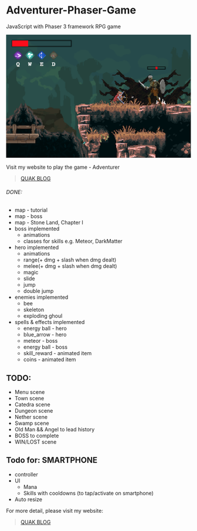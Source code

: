 # Adventurer-Phaser-Game
JavaScript with Phaser 3 framework RPG game

![Adventurer Logo](/assets/bow.png)

Visit my website to play the game - Adventurer
> [QUAK BLOG](http://quak.com.pl)

###### DONE:
 * map - tutorial
 * map - boss
 * map - Stone Land, Chapter I
 * boss implemented
    * animations
    * classes for skills e.g. Meteor, DarkMatter
 * hero implemented
    * animations
    * range(+ dmg + slash when dmg dealt)
    * melee(+ dmg + slash when dmg dealt)
    * magic
    * slide 
    * jump
    * double jump
 * enemies implemented 
    * bee
    * skeleton
    * exploding ghoul
 * spells & effects implemented
    * energy ball - hero
    * blue_arrow - hero
    * meteor - boss
    * energy ball - boss
    * skill_reward - animated item
    * coins - animated item
    
## TODO:
* Menu scene
* Town scene
* Catedra scene
* Dungeon scene
* Nether scene
* Swamp scene
* Old Man && Angel to lead history
* BOSS to complete
* WIN/LOST scene

## Todo for: SMARTPHONE
* controller
* UI
  * Mana
  * Skills with cooldowns (to tap/activate on smartphone)
* Auto resize 

For more detail, please visit my website:
> [QUAK BLOG](http://quak.com.pl)
